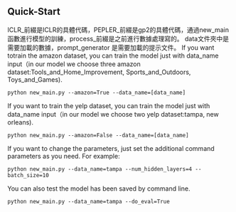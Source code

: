 
## Quick-Start
ICLR_前綴是ICLR的具體代碼，PEPLER_前綴是gp2的具體代碼，通過new_main函數進行模型的訓練，process_前綴是之前進行數據處理寫的。
data文件夾中是需要加載的數據，prompt_generator 是需要加載的提示文件。
If you want totrain the amazon dataset, you can train the model just with data_name input（in our model we choose three amazon dataset:Tools_and_Home_Improvement, Sports_and_Outdoors, Toys_and_Games).
```
python new_main.py --amazon=True --data_name=[data_name]
```
If you want to train the yelp dataset, you can train the model just with data_name input（in our model we choose two yelp dataset:tampa, new orleans).
```
python new_main.py --amazon=False --data_name=[data_name]
```
If you want to change the parameters, just set the additional command parameters as you need. For example:
```
python new_main.py --data_name=tampa --num_hidden_layers=4 --batch_size=10
```

You can also test the model has been saved by command line.
```
python new_main.py --data_name=tampa --do_eval=True
```



